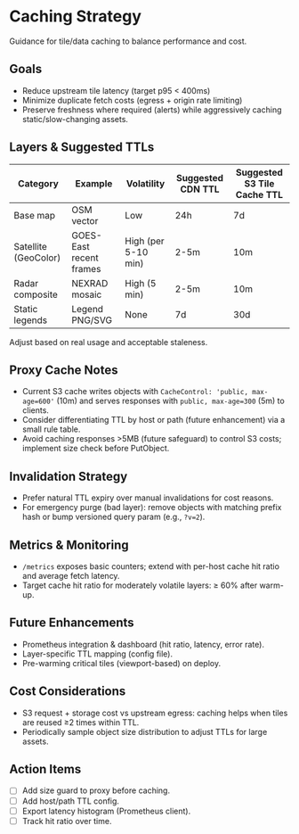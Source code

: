 # Caching Strategy

Guidance for tile/data caching to balance performance and cost.

## Goals

- Reduce upstream tile latency (target p95 < 400ms)
- Minimize duplicate fetch costs (egress + origin rate limiting)
- Preserve freshness where required (alerts) while aggressively caching static/slow-changing assets.

## Layers & Suggested TTLs

| Category             | Example                 | Volatility          | Suggested CDN TTL | Suggested S3 Tile Cache TTL |
| -------------------- | ----------------------- | ------------------- | ----------------- | --------------------------- |
| Base map             | OSM vector              | Low                 | 24h               | 7d                          |
| Satellite (GeoColor) | GOES-East recent frames | High (per 5-10 min) | 2-5m              | 10m                         |
| Radar composite      | NEXRAD mosaic           | High (5 min)        | 2-5m              | 10m                         |
| Static legends       | Legend PNG/SVG          | None                | 7d                | 30d                         |

Adjust based on real usage and acceptable staleness.

## Proxy Cache Notes

- Current S3 cache writes objects with `CacheControl: 'public, max-age=600'` (10m) and serves responses with `public, max-age=300` (5m) to clients.
- Consider differentiating TTL by host or path (future enhancement) via a small rule table.
- Avoid caching responses >5MB (future safeguard) to control S3 costs; implement size check before PutObject.

## Invalidation Strategy

- Prefer natural TTL expiry over manual invalidations for cost reasons.
- For emergency purge (bad layer): remove objects with matching prefix hash or bump versioned query param (e.g., `?v=2`).

## Metrics & Monitoring

- `/metrics` exposes basic counters; extend with per-host cache hit ratio and average fetch latency.
- Target cache hit ratio for moderately volatile layers: ≥ 60% after warm-up.

## Future Enhancements

- Prometheus integration & dashboard (hit ratio, latency, error rate).
- Layer-specific TTL mapping (config file).
- Pre-warming critical tiles (viewport-based) on deploy.

## Cost Considerations

- S3 request + storage cost vs upstream egress: caching helps when tiles are reused ≥2 times within TTL.
- Periodically sample object size distribution to adjust TTLs for large assets.

## Action Items

- [ ] Add size guard to proxy before caching.
- [ ] Add host/path TTL config.
- [ ] Export latency histogram (Prometheus client).
- [ ] Track hit ratio over time.
